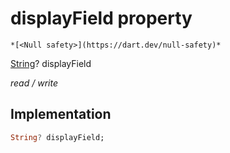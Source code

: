 


# displayField property




    *[<Null safety>](https://dart.dev/null-safety)*


[String](https://api.flutter.dev/flutter/dart-core/String-class.html)? displayField
  
_read / write_






## Implementation

```dart
String? displayField;


```








